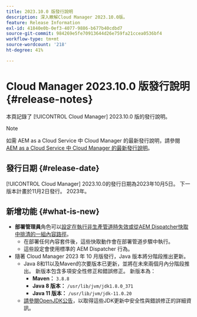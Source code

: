 ```yaml
---
title: 2023.10.0 版發行說明
description: 深入瞭解Cloud Manager 2023.10.0版。
feature: Release Information
exl-id: 41840e0b-0ef3-4077-9886-b677b40cdbd7
source-git-commit: 984269e5fe70913644d26e759fa21ccea0536bf4
workflow-type: tm+mt
source-wordcount: '218'
ht-degree: 41%

---
```


# Cloud Manager 2023.10.0 版發行說明 {#release-notes}

本頁記錄了 [!UICONTROL Cloud Manager] 2023.10.0 版的發行說明。

>[!NOTE]
>
>如需 AEM as a Cloud Service 中 Cloud Manager 的最新發行說明，請參閱 [AEM as a Cloud Service 中 Cloud Manager 的最新發行說明](https://experienceleague.adobe.com/zh-hant/docs/experience-manager-cloud-service/content/release-notes/cloud-manager/current)。

## 發行日期 {#release-date}

[!UICONTROL Cloud Manager] 2023.10.0的發行日期為2023年10月5日。 下一版本計畫於11月2日發行。 2023年。

## 新增功能 {#what-is-new}

* **部署管理員**&#x200B;角色可以[設定在執行非生產管道時失效或從AEM Dispatcher快取中排清的一組內容路徑](/help/using/non-production-pipelines.md)。
   * 在部署任何內容套件後，這些快取動作會在部署管道步驟中執行。
   * 這些設定會使用標準的 AEM Dispatcher 行為。
* 隨著 Cloud Manager 2023 年 10 月版發行，Java 版本將分階段推出更新。
   * Java 8和11以及Maven的次要版本已更新，並將在未來兩個月內分階段推出。 新版本包含多項安全性修正和錯誤修正。 新版本為：
      * **Maven：** `3.8.8`
      * **Java 8 版本：** `/usr/lib/jvm/jdk1.8.0_371`
      * **Java 11 版本：** `/usr/lib/jvm/jdk-11.0.20`
   * [請參閱OpenJDK公告](https://openjdk.org/groups/vulnerability/advisories/)，以取得這些JDK更新中安全性與錯誤修正的詳細資訊。

